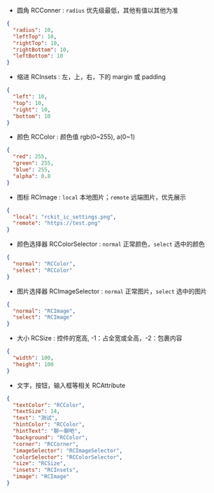 - 圆角 RCConner : `radius` 优先级最低，其他有值以其他为准

```json
{
  "radius": 10,
  "leftTop": 10,
  "rightTop": 10,
  "rightBottom": 10,
  "leftBottom": 10
}
```

- 缩进 RCInsets : 左，上，右，下的 margin 或 padding

```json
{
  "left": 10,
  "top": 10,
  "right": 10,
  "bottom": 10
}
```

- 颜色 RCColor : 颜色值 rgb(0~255), a(0~1)

```json
{
  "red": 255,
  "green": 255,
  "blue": 255,
  "alpha": 0.8
}
```

- 图标 RCImage : `local` 本地图片；`remote` 远端图片，优先展示

```json
{
  "local": "rckit_ic_settings.png",
  "remote": "https://test.png"
}
```

- 颜色选择器 RCColorSelector : `normal` 正常颜色，`select` 选中的颜色

```json
{
  "normal": "RCColor",
  "select": "RCColor"
}
```

- 图片选择器 RCImageSelector : `normal` 正常图片，`select` 选中的图片

```json
{
  "normal": "RCImage",
  "select": "RCImage"
}
```

- 大小 RCSize : 控件的宽高, -1：占全宽或全高，-2：包裹内容

```json
{
  "width": 100,
  "height": 100
}
```

- 文字，按钮，输入框等相关 RCAttribute

```json
{
  "textColor": "RCColor",
  "textSize": 14,
  "text": "测试",
  "hintColor": "RCColor",
  "hintText": "聊一聊吧",
  "background": "RCColor",
  "corner": "RCCorner",
  "imageSelector": "RCImageSelector",
  "colorSelector": "RCColorSelector",
  "size": "RCSize",
  "insets": "RCInsets",
  "image": "RCImage"
}
```

